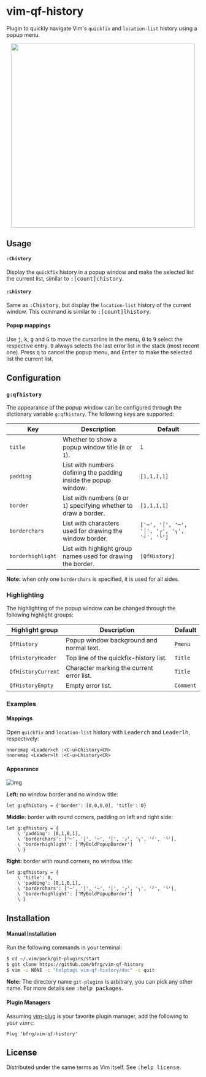 # vim-qf-history

Plugin to quickly navigate Vim's `quickfix` and `location-list` history using a
popup menu.

<dl>
  <p align="center">
  <img src="https://user-images.githubusercontent.com/6266600/74968593-554a3c00-541b-11ea-8a82-f6d99357a007.png" width="480"/>
  </p>
</dl>


## Usage

#### `:Chistory`

Display the `quickfix` history in a popup window and make the selected list the
current list, similar to <kbd>:[count]chistory</kbd>.

#### `:Lhistory`

Same as <kbd>:Chistory</kbd>, but display the `location-list` history of the
current window. This command is similar to <kbd>:[count]lhistory</kbd>.

#### Popup mappings

Use <kbd>j</kbd>, <kbd>k</kbd>, <kbd>g</kbd> and <kbd>G</kbd> to move the
cursorline in the menu, <kbd>0</kbd> to <kbd>9</kbd> select the respective
entry. <kbd>0</kbd> always selects the last error list in the stack (most recent
one). Press <kbd>q</kbd> to cancel the popup menu, and <kbd>Enter</kbd> to make
the selected list the current list.


## Configuration

### `g:qfhistory`

The appearance of the popup window can be configured through the dictionary
variable `g:qfhistory`. The following keys are supported:

| Key               | Description                                                         | Default                                     |
| ----------------- | ------------------------------------------------------------------- | ------------------------------------------- |
| `title`           | Whether to show a popup window title (`0` or `1`).                  | `1`                                         |
| `padding`         | List with numbers defining the padding inside the popup window.     | `[1,1,1,1]`                                 |
| `border`          | List with numbers (`0` or `1`) specifying whether to draw a border. | `[1,1,1,1]`                                 |
| `borderchars`     | List with characters used for drawing the window border.            | `['─', '│', '─', '│', '┌', '┐', '┘', '└']`  |
| `borderhighlight` | List with highlight group names used for drawing the border.        | `[QfHistory]`                               |

**Note:** when only one `borderchars` is specified, it is used for all sides.

### Highlighting

The highlighting of the popup window can be changed through the following
highlight groups:

| Highlight group     | Description                               | Default   |
| ------------------- | ----------------------------------------- | --------- |
| `QfHistory`         | Popup window background and normal text.  | `Pmenu`   |
| `QfHistoryHeader`   | Top line of the quickfix-history list.    | `Title`   |
| `QfHistoryCurrent`  | Character marking the current error list. | `Title`   |
| `QfHistoryEmpty`    | Empty error list.                         | `Comment` |

### Examples

#### Mappings

Open `quickfix` and `location-list` history with
<kbd>Leader</kbd><kbd>c</kbd><kbd>h</kbd> and
<kbd>Leader</kbd><kbd>l</kbd><kbd>h</kbd>, respectively:
```vim
nnoremap <Leader>ch :<C-u>Chistory<CR>
nnoremap <Leader>lh :<C-u>Lhistory<CR>
```

#### Appearance

![img](https://user-images.githubusercontent.com/6266600/74968239-cb01d800-541a-11ea-87f6-cb6ba9829395.png)

**Left:** no window border and no window title:
```vim
let g:qfhistory = {'border': [0,0,0,0], 'title': 0}
```

**Middle:** border with round corners, padding on left and right side:
```vim
let g:qfhistory = {
    \ 'padding': [0,1,0,1],
    \ 'borderchars': ['─', '│', '─', '│', '╭', '╮', '╯', '╰'],
    \ 'borderhighlight': ['MyBoldPopupBorder']
    \ }
```

**Right:** border with round corners, no window title:
```vim
let g:qfhistory = {
    \ 'title': 0,
    \ 'padding': [0,1,0,1],
    \ 'borderchars': ['─', '│', '─', '│', '╭', '╮', '╯', '╰'],
    \ 'borderhighlight': ['MyBoldPopupBorder']
    \ }
```


## Installation

#### Manual Installation

Run the following commands in your terminal:
```bash
$ cd ~/.vim/pack/git-plugins/start
$ git clone https://github.com/bfrg/vim-qf-history
$ vim -u NONE -c "helptags vim-qf-history/doc" -c quit
```
**Note:** The directory name `git-plugins` is arbitrary, you can pick any other
name. For more details see <kbd>:help packages</kbd>.

#### Plugin Managers

Assuming [vim-plug][plug] is your favorite plugin manager, add the following to
your `vimrc`:
```vim
Plug 'bfrg/vim-qf-history'
```


## License

Distributed under the same terms as Vim itself. See <kbd>:help license</kbd>.

[plug]: https://github.com/junegunn/vim-plug
